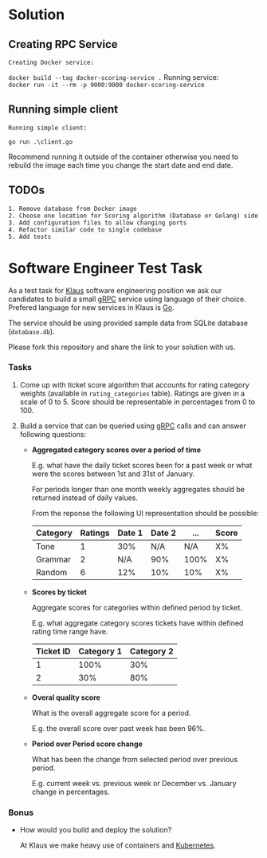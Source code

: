 # Solution

## Creating RPC Service
    Creating Docker service:
`docker build --tag docker-scoring-service .`
    Running service:  
`docker run -it --rm -p 9000:9000 docker-scoring-service`

## Running simple client
    Running simple client:
`go run .\client.go`

Recommend running it outside of the container otherwise you need to rebuild the image each time
you change the start date and end date.

## TODOs
    1. Remove database from Docker image
    2. Choose one location for Scoring algorithm (Database or Golang) side
    3. Add configuration files to allow changing ports
    4. Refactor similar code to single codebase
    5. Add tests

# Software Engineer Test Task

As a test task for [Klaus](https://www.klausapp.com) software engineering position we ask our candidates to build a small [gRPC](https://grpc.io) service using language of their choice. Prefered language for new services in Klaus is [Go](https://golang.org).

The service should be using provided sample data from SQLite database (`database.db`).

Please fork this repository and share the link to your solution with us.

### Tasks

1. Come up with ticket score algorithm that accounts for rating category weights (available in `rating_categories` table). Ratings are given in a scale of 0 to 5. Score should be representable in percentages from 0 to 100. 

2. Build a service that can be queried using [gRPC](https://grpc.io/docs/tutorials/basic/go/) calls and can answer following questions:

    * **Aggregated category scores over a period of time**
    
        E.g. what have the daily ticket scores been for a past week or what were the scores between 1st and 31st of January.

        For periods longer than one month weekly aggregates should be returned instead of daily values.

        From the reponse the following UI representation should be possible:

        | Category | Ratings | Date 1 | Date 2 | ... | Score |
        |----|----|----|----|----|----|
        | Tone | 1 | 30% | N/A | N/A | X% |
        | Grammar | 2 | N/A | 90% | 100% | X% |
        | Random | 6 | 12% | 10% | 10% | X% |

    * **Scores by ticket**

        Aggregate scores for categories within defined period by ticket.

        E.g. what aggregate category scores tickets have within defined rating time range have.

        | Ticket ID | Category 1 | Category 2 |
        |----|----|----|
        | 1   |  100%  |  30%  |
        | 2   |  30%  |  80%  |

    * **Overal quality score**

        What is the overall aggregate score for a period.

        E.g. the overall score over past week has been 96%.

    * **Period over Period score change**

        What has been the change from selected period over previous period.

        E.g. current week vs. previous week or December vs. January change in percentages.


### Bonus

* How would you build and deploy the solution?

    At Klaus we make heavy use of containers and [Kubernetes](https://kubernetes.io).
